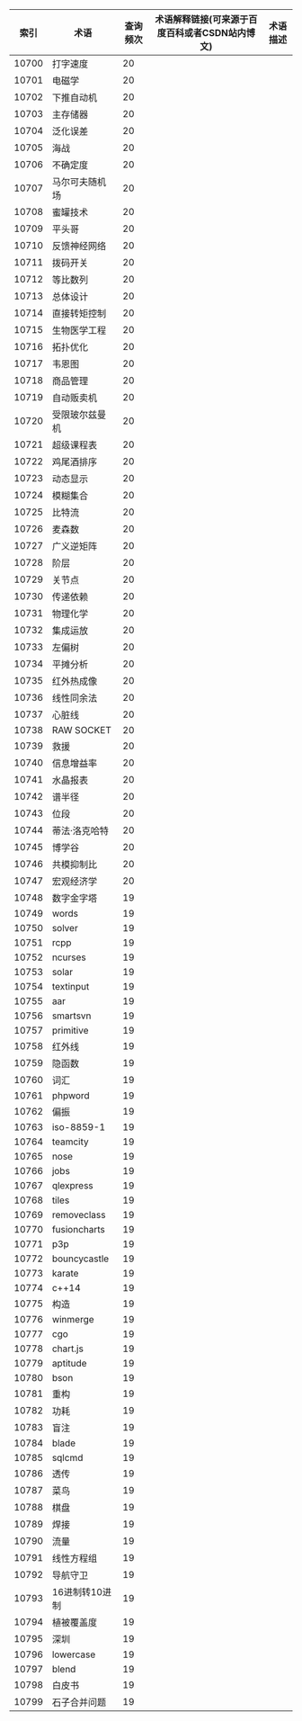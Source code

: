 | 索引    | 术语           | 查询频次 | 术语解释链接(可来源于百度百科或者CSDN站内博文) | 术语描述 |
| ----- | ------------ | ---- | -------------------------- | ---- |
| 10700 | 打字速度         | 20   |                            |      |
| 10701 | 电磁学          | 20   |                            |      |
| 10702 | 下推自动机        | 20   |                            |      |
| 10703 | 主存储器         | 20   |                            |      |
| 10704 | 泛化误差         | 20   |                            |      |
| 10705 | 海战           | 20   |                            |      |
| 10706 | 不确定度         | 20   |                            |      |
| 10707 | 马尔可夫随机场      | 20   |                            |      |
| 10708 | 蜜罐技术         | 20   |                            |      |
| 10709 | 平头哥          | 20   |                            |      |
| 10710 | 反馈神经网络       | 20   |                            |      |
| 10711 | 拨码开关         | 20   |                            |      |
| 10712 | 等比数列         | 20   |                            |      |
| 10713 | 总体设计         | 20   |                            |      |
| 10714 | 直接转矩控制       | 20   |                            |      |
| 10715 | 生物医学工程       | 20   |                            |      |
| 10716 | 拓扑优化         | 20   |                            |      |
| 10717 | 韦恩图          | 20   |                            |      |
| 10718 | 商品管理         | 20   |                            |      |
| 10719 | 自动贩卖机        | 20   |                            |      |
| 10720 | 受限玻尔兹曼机      | 20   |                            |      |
| 10721 | 超级课程表        | 20   |                            |      |
| 10722 | 鸡尾酒排序        | 20   |                            |      |
| 10723 | 动态显示         | 20   |                            |      |
| 10724 | 模糊集合         | 20   |                            |      |
| 10725 | 比特流          | 20   |                            |      |
| 10726 | 麦森数          | 20   |                            |      |
| 10727 | 广义逆矩阵        | 20   |                            |      |
| 10728 | 阶层           | 20   |                            |      |
| 10729 | 关节点          | 20   |                            |      |
| 10730 | 传递依赖         | 20   |                            |      |
| 10731 | 物理化学         | 20   |                            |      |
| 10732 | 集成运放         | 20   |                            |      |
| 10733 | 左偏树          | 20   |                            |      |
| 10734 | 平摊分析         | 20   |                            |      |
| 10735 | 红外热成像        | 20   |                            |      |
| 10736 | 线性同余法        | 20   |                            |      |
| 10737 | 心脏线          | 20   |                            |      |
| 10738 | RAW SOCKET   | 20   |                            |      |
| 10739 | 救援           | 20   |                            |      |
| 10740 | 信息增益率        | 20   |                            |      |
| 10741 | 水晶报表         | 20   |                            |      |
| 10742 | 谱半径          | 20   |                            |      |
| 10743 | 位段           | 20   |                            |      |
| 10744 | 蒂法·洛克哈特      | 20   |                            |      |
| 10745 | 博学谷          | 20   |                            |      |
| 10746 | 共模抑制比        | 20   |                            |      |
| 10747 | 宏观经济学        | 20   |                            |      |
| 10748 | 数字金字塔        | 19   |                            |      |
| 10749 | words        | 19   |                            |      |
| 10750 | solver       | 19   |                            |      |
| 10751 | rcpp         | 19   |                            |      |
| 10752 | ncurses      | 19   |                            |      |
| 10753 | solar        | 19   |                            |      |
| 10754 | textinput    | 19   |                            |      |
| 10755 | aar          | 19   |                            |      |
| 10756 | smartsvn     | 19   |                            |      |
| 10757 | primitive    | 19   |                            |      |
| 10758 | 红外线          | 19   |                            |      |
| 10759 | 隐函数          | 19   |                            |      |
| 10760 | 词汇           | 19   |                            |      |
| 10761 | phpword      | 19   |                            |      |
| 10762 | 偏振           | 19   |                            |      |
| 10763 | iso-8859-1   | 19   |                            |      |
| 10764 | teamcity     | 19   |                            |      |
| 10765 | nose         | 19   |                            |      |
| 10766 | jobs         | 19   |                            |      |
| 10767 | qlexpress    | 19   |                            |      |
| 10768 | tiles        | 19   |                            |      |
| 10769 | removeclass  | 19   |                            |      |
| 10770 | fusioncharts | 19   |                            |      |
| 10771 | p3p          | 19   |                            |      |
| 10772 | bouncycastle | 19   |                            |      |
| 10773 | karate       | 19   |                            |      |
| 10774 | c++14        | 19   |                            |      |
| 10775 | 构造           | 19   |                            |      |
| 10776 | winmerge     | 19   |                            |      |
| 10777 | cgo          | 19   |                            |      |
| 10778 | chart.js     | 19   |                            |      |
| 10779 | aptitude     | 19   |                            |      |
| 10780 | bson         | 19   |                            |      |
| 10781 | 重构           | 19   |                            |      |
| 10782 | 功耗           | 19   |                            |      |
| 10783 | 盲注           | 19   |                            |      |
| 10784 | blade        | 19   |                            |      |
| 10785 | sqlcmd       | 19   |                            |      |
| 10786 | 透传           | 19   |                            |      |
| 10787 | 菜鸟           | 19   |                            |      |
| 10788 | 棋盘           | 19   |                            |      |
| 10789 | 焊接           | 19   |                            |      |
| 10790 | 流量           | 19   |                            |      |
| 10791 | 线性方程组        | 19   |                            |      |
| 10792 | 导航守卫         | 19   |                            |      |
| 10793 | 16进制转10进制    | 19   |                            |      |
| 10794 | 植被覆盖度        | 19   |                            |      |
| 10795 | 深圳           | 19   |                            |      |
| 10796 | lowercase    | 19   |                            |      |
| 10797 | blend        | 19   |                            |      |
| 10798 | 白皮书          | 19   |                            |      |
| 10799 | 石子合并问题       | 19   |                            |      |
